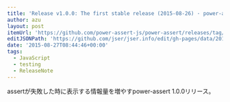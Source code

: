 ```yaml
---
title: 'Release v1.0.0: The first stable release (2015-08-26) · power-assert-js/power-assert'
author: azu
layout: post
itemUrl: 'https://github.com/power-assert-js/power-assert/releases/tag/v1.0.0'
editJSONPath: 'https://github.com/jser/jser.info/edit/gh-pages/data/2015/08/index.json'
date: '2015-08-27T08:44:46+00:00'
tags:
  - JavaScript
  - testing
  - ReleaseNote
---
```

assertが失敗した時に表示する情報量を増やすpower-assert 1.0.0リリース。

